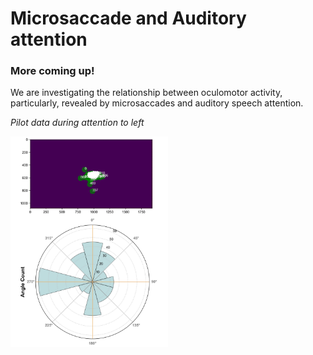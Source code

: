 # Microsaccade and Auditory attention
### More coming up!
We are investigating the relationship between oculomotor activity, particularly, revealed by microsaccades and auditory speech attention. <br>

*Pilot data during attention to left*

<img src="images/ms_aud_1.jpg" alt="pilot result" width="50%">

